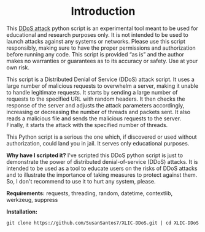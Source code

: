 <h1 align="center">Introduction</h1>

This [DDoS attack](https://en.wikipedia.org/wiki/Denial-of-service_attack) python script is an experimental tool meant to be used for educational and research purposes only. It is not intended to be used to launch attacks against any systems or networks. Please use this script responsibly, making sure to have the proper permissions and authorization before running any code. This script is provided “as is” and the author makes no warranties or guarantees as to its accuracy or safety. Use at your own risk.

This script is a Distributed Denial of Service (DDoS) attack script. It uses a large number of malicious requests to overwhelm a server, making it unable to handle legitimate requests. It starts by sending a large number of requests to the specified URL with random headers. It then checks the response of the server and adjusts the attack parameters accordingly, increasing or decreasing the number of threads and packets sent. It also reads a malicious file and sends the malicious requests to the server. Finally, it starts the attack with the specified number of threads.

This Python script is a serious the one which, if discovered or used without authorization, could land you in jail. It serves only educational purposes.

**Why have I scripted it?**
I've scripted this DDoS python script is just to demonstrate the power of distributed denial-of-service (DDoS) attacks. It is intended to be used as a tool to educate users on the risks of DDoS attacks and to illustrate the importance of taking measures to protect against them. So, I don't recommend to use it to hurt any system, please.

**Requirements:** requests,
threading,
random,
datetime,
contextlib,
werkzeug,
suppress

**Installation:**
```
git clone https://github.com/SusanSantos7/XLIC-DDoS.git | cd XLIC-DDoS
```

